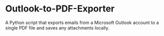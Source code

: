 # Outlook-to-PDF-Exporter
A Python script that exports emails from a Microsoft Outlook account to a single PDF file and saves any attachments locally.
